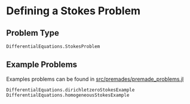 # Defining a Stokes Problem

## Problem Type

```@docs
DifferentialEquations.StokesProblem
```

## Example Problems

Examples problems can be found in <a href="https://github.com/ChrisRackauckas/DifferentialEquations.jl/blob/master/src/premades/premade_problems.jl">src/premades/premade_problems.jl</a>

```@docs
DifferentialEquations.dirichletzeroStokesExample
DifferentialEquations.homogeneousStokesExample
```
